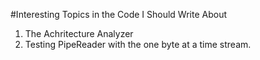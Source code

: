 ﻿#Interesting Topics in the Code I Should Write About

1. The Achritecture Analyzer
2. Testing PipeReader with the one byte at a time stream.